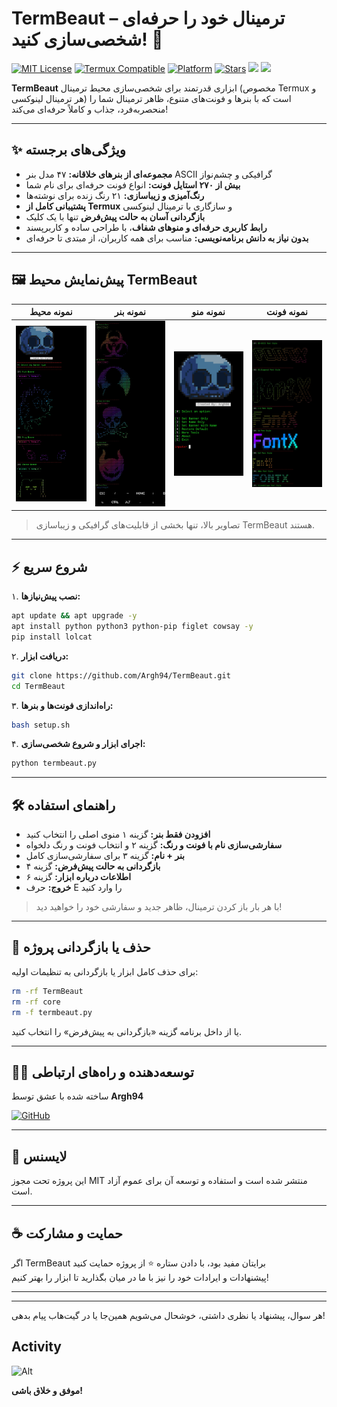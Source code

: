 # TermBeaut – ترمینال خود را حرفه‌ای شخصی‌سازی کنید! 🚀

[![MIT License](https://img.shields.io/badge/license-MIT-blue.svg)](LICENSE)
[![Termux Compatible](https://img.shields.io/badge/Termux-Compatible-brightgreen)](https://termux.com/)
[![Platform](https://img.shields.io/badge/platform-Linux%20%7C%20Termux-orange)](https://github.com/Argh94/TermBeaut)
[![Stars](https://img.shields.io/github/stars/Argh94/TermBeaut?style=social)](https://github.com/Argh94/TermBeaut/stargazers)
<img src="https://img.shields.io/badge/Written%20In-Python-blue?style=flat-square">
<img src="https://img.shields.io/badge/Open%20Source-Yes-cyan?style=flat-square">
</p>


**TermBeaut** ابزاری قدرتمند برای شخصی‌سازی محیط ترمینال (مخصوص Termux و هر ترمینال لینوکسی) است که با بنرها و فونت‌های متنوع، ظاهر ترمینال شما را منحصربه‌فرد، جذاب و کاملاً حرفه‌ای می‌کند!

---

## ✨ ویژگی‌های برجسته

- **مجموعه‌ای از بنرهای خلاقانه:** ۴۷ مدل بنر ASCII گرافیکی و چشم‌نواز  
- **بیش از ۲۷۰ استایل فونت:** انواع فونت حرفه‌ای برای نام شما  
- **رنگ‌آمیزی و زیباسازی:** ۲۱ رنگ زنده برای نوشته‌ها  
- **پشتیبانی کامل از Termux** و سازگاری با ترمینال لینوکسی  
- **بازگردانی آسان به حالت پیش‌فرض** تنها با یک کلیک  
- **رابط کاربری حرفه‌ای و منوهای شفاف**، با طراحی ساده و کاربرپسند  
- **بدون نیاز به دانش برنامه‌نویسی:** مناسب برای همه کاربران، از مبتدی تا حرفه‌ای  

---

## 🖼️ پیش‌نمایش محیط TermBeaut

<div align="center">

| نمونه محیط  |  نمونه بنر  |  نمونه منو  |  نمونه فونت  |
|:-----------:|:-----------:|:-----------:|:-----------:|
| <img src="https://github.com/Argh94/TermBeaut/blob/main/image/moh3.png" width="180"/> | <img src="https://github.com/Argh94/TermBeaut/blob/main/image/bn.png" width="180"/> | <img src="https://github.com/Argh94/TermBeaut/blob/main/image/Termux-1.png" width="180"/> | <img src="https://github.com/Argh94/TermBeaut/blob/main/image/Nfin.png" width="180"/> |

</div>

> تصاویر بالا، تنها بخشی از قابلیت‌های گرافیکی و زیباسازی TermBeaut هستند.

---

## ⚡ شروع سریع

۱. **نصب پیش‌نیازها:**
```bash
apt update && apt upgrade -y
apt install python python3 python-pip figlet cowsay -y
pip install lolcat
```

۲. **دریافت ابزار:**
```bash
git clone https://github.com/Argh94/TermBeaut.git
cd TermBeaut
```

۳. **راه‌اندازی فونت‌ها و بنرها:**
```bash
bash setup.sh
```

۴. **اجرای ابزار و شروع شخصی‌سازی:**
```bash
python termbeaut.py
```

---

## 🛠️ راهنمای استفاده

- **افزودن فقط بنر:** گزینه ۱ منوی اصلی را انتخاب کنید
- **سفارشی‌سازی نام با فونت و رنگ:** گزینه ۲ و انتخاب فونت و رنگ دلخواه
- **بنر + نام:** گزینه ۳ برای سفارشی‌سازی کامل
- **بازگردانی به حالت پیش‌فرض:** گزینه ۴
- **اطلاعات درباره ابزار:** گزینه ۶
- **خروج:** حرف E را وارد کنید

> با هر بار باز کردن ترمینال، ظاهر جدید و سفارشی خود را خواهید دید!

---

## 🔄 حذف یا بازگردانی پروژه

برای حذف کامل ابزار یا بازگردانی به تنظیمات اولیه:
```bash
rm -rf TermBeaut
rm -rf core
rm -f termbeaut.py
```
یا از داخل برنامه گزینه «بازگردانی به پیش‌فرض» را انتخاب کنید.

---

## 👨‍💻 توسعه‌دهنده و راه‌های ارتباطی

ساخته شده با عشق توسط **Argh94**

[![GitHub](https://github.com)](https://github.com/argh94)

---

## 📃 لایسنس

این پروژه تحت مجوز MIT منتشر شده است و استفاده و توسعه آن برای عموم آزاد است.

---

## ☕ حمایت و مشارکت

اگر TermBeaut برایتان مفید بود، با دادن ستاره ⭐ از پروژه حمایت کنید  
پیشنهادات و ایرادات خود را نیز با ما در میان بگذارید تا ابزار را بهتر کنیم!

---



---

هر سوال، پیشنهاد یا نظری داشتی، خوشحال می‌شویم همین‌جا یا در گیت‌هاب پیام بدهی!

## Activity
![Alt](https://repobeats.axiom.co/api/embed/6e88aa7d66986824532760b5b14120a22c8ca813.svg "Repobeats analytics image")


**موفق و خلاق باشی!**
